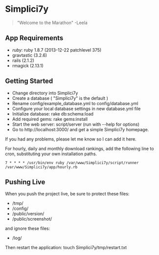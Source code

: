 Simplici7y 
==========

> "Welcome to the Marathon" -Leela

App Requirements
----------------

+ *ruby*: ruby 1.8.7 (2013-12-22 patchlevel 375)
+ gravtastic (3.2.6)
+ rails (2.1.2)
+ rmagick (2.13.1)


Getting Started
---------------

+ Change directory into Simplici7y
+ Create a database ( "Simplici7y" is the default )
+ Rename config/example_database.yml to config/database.yml
+ Configure your local database settings in new database.yml file
+ Initialize database: rake db:schema:load
+ Add required gems: rake gems:install
+ Start the web server: script/server (run with --help for options)
+ Go to http://localhost:3000/ and get a simple Simplici7y homepage.

If you had any problems, please let me know so I can add it here.

For hourly, daily and monthly download rankings, add the following line to cron, substituting your own installation paths.

    7 * * * * /usr/bin/env ruby /var/www/Simplici7y/script/runner /var/www/Simplici7y/app/hourly.rb

Pushing Live
------------

When you push the project live, be sure to protect these files:

+ /tmp/
+ /config/
+ /public/version/
+ /public/screenshot/

and ignore these files:

+ /log/

Then restart the application: touch Simplici7y/tmp/restart.txt
